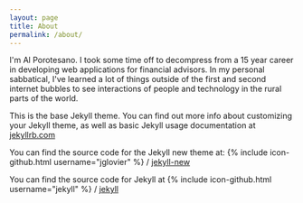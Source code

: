 ```yaml
---
layout: page
title: About
permalink: /about/
---
```


I'm Al Porotesano. I took some time off to decompress from a 15 year career in developing web applications for financial advisors. In my personal sabbatical, I've learned a lot of things outside of the first and second internet bubbles to see interactions of people and technology in the rural parts of the world.

This is the base Jekyll theme. You can find out more info about customizing your Jekyll theme, as well as basic Jekyll usage documentation at [jekyllrb.com](http://jekyllrb.com/)

You can find the source code for the Jekyll new theme at:
{% include icon-github.html username="jglovier" %} /
[jekyll-new](https://github.com/jglovier/jekyll-new)

You can find the source code for Jekyll at
{% include icon-github.html username="jekyll" %} /
[jekyll](https://github.com/jekyll/jekyll)
